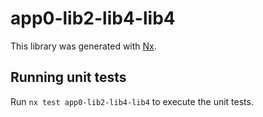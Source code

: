 # app0-lib2-lib4-lib4

This library was generated with [Nx](https://nx.dev).

## Running unit tests

Run `nx test app0-lib2-lib4-lib4` to execute the unit tests.
